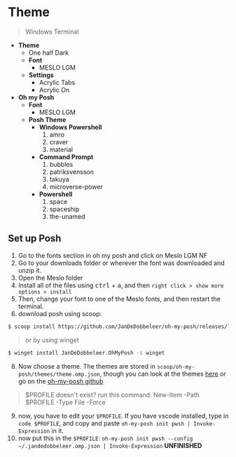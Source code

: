 # Theme
> Windows Terminal

- **Theme**
  - One half Dark
  - **Font**
     - MESLO LGM
  - **Settings**
     - Acrylic Tabs
     - Acrylic On
- **Oh my Posh**
     - **Font**
        - MESLO LGM
     - **Posh Theme**
        - **Windows Powershell**
          1. amro
          2. craver
          3. material
        - **Command Prompt**
          1. bubbles
          2. patriksvensson
          3. takuya
          4. microverse-power
        - **Powershell**
          1. space
          2. spaceship
          3. the-unamed
## Set up Posh
1. Go to the fonts section in oh my posh and click on Meslo LGM NF
2. Go to your downloads folder or wherever the font was downloaded and unzip it.
3. Open the Meslo folder
4. Install all of the files using <kbd>ctrl</kbd> + <kbd>a</kbd>, and then `right click > show more options > install`
5. Then, change your font to one of the Meslo fonts, and then restart the terminal.
7. download posh using scoop:
```bash
$ scoop install https://github.com/JanDeDobbeleer/oh-my-posh/releases/latest/download/oh-my-posh.json
```
> or by using winget
```bash
$ winget install JanDeDobbeleer.OhMyPosh -s winget
```
8. Now choose a theme. The themes are stored in `scoop/oh-my-posh/themes/theme.omp.json`, though you can look at the themes [here](https://ohmyposh.dev/docs/themes) or go on the [oh-my-posh github](https://github.com/JanDeDobbeleer/oh-my-posh/tree/main/themes)
> $PROFILE doesn't exist? run this command: New-Item -Path $PROFILE -Type File -Force 
9. now, you have to edit your `$PROFILE`. If you have vscode installed, type in `code $PROFILE`, and copy and paste `oh-my-posh init pwsh | Invoke-Expression` in it.
10. now put this in the `$PROFILE`: `oh-my-posh init pwsh --config ~/.jandedobbeleer.omp.json | Invoke-Expression`
**UNFINISHED**
